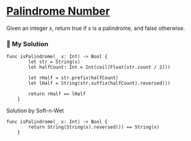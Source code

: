 # [Palindrome Number](https://leetcode.com/problems/palindrome-number/description/)

Given an integer x, return true if x is a palindrome, and false otherwise.

### 📌 My Solution

```
func isPalindrome(_ x: Int) -> Bool {
        let str = String(x)
        let halfCount: Int = Int(ceil(Float(str.count / 2)))
        
        let rHalf = str.prefix(halfCount)
        let lHalf = String(str.suffix(halfCount).reversed())
        
        return rHalf == lHalf
    }
```

Solution by Soft-n-Wet

```
func isPalindrome(_ x: Int) -> Bool {
        return String(String(x).reversed()) == String(x)
    }
```
